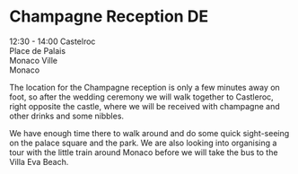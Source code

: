 # Champagne Reception DE

12:30 - 14:00 Castelroc  
Place de Palais  
Monaco Ville  
Monaco

The location for the Champagne reception is only a few minutes away on foot, so after the wedding ceremony we will walk together to Castleroc, right opposite the castle, where we will be received with champagne and other drinks and some nibbles.

We have enough time there to walk around and do some quick sight-seeing on the palace square and the park. We are also looking into organising a tour with the little train around Monaco before we will take the bus to the Villa Eva Beach.
